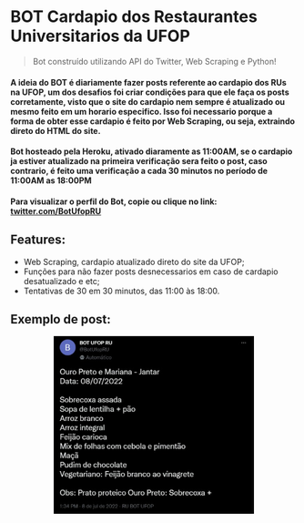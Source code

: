 # BOT Cardapio dos Restaurantes Universitarios da UFOP

> Bot construído utilizando API do Twitter, Web Scraping e Python!

<h4>A ideia do BOT é diariamente fazer posts referente ao cardapio dos RUs na UFOP, um dos desafios foi criar condições para que ele faça os posts corretamente, visto que o site do cardapio nem sempre é atualizado ou mesmo feito em um horario especifico. Isso foi necessario porque a forma de obter esse cardapio é feito por Web Scraping, ou seja, extraindo direto do HTML do site.</h4>

<h4>Bot hosteado pela Heroku, ativado diaramente as 11:00AM, se o cardapio ja estiver atualizado na primeira verificação sera feito o post, caso contrario, é feito uma verificação a cada 30 minutos no período de 11:00AM as 18:00PM</h4>

<h4>Para visualizar o perfil do Bot, copie ou clique no link: <a href="https://twitter.com/BotUfopRU">twitter.com/BotUfopRU</a></h4>

<h2>Features:</h2>

<ul>
    <li>Web Scraping, cardapio atualizado direto do site da UFOP;</li>
    <li>Funções para não fazer posts desnecessarios em caso de cardapio desatualizado e etc;</li>
    <li>Tentativas de 30 em 30 minutos, das 11:00 às 18:00.</li>
</ul>

<h2>Exemplo de post:</h2>

<div align="center">
    <img alt="Readme" title="Readme" src="./img/post.png" width="70%"/>
</div>